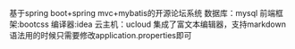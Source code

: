 基于spring boot+spring mvc+mybatis的开源论坛系统 数据库：mysql 前端框架:bootcss 编译器:idea 云主机：ucloud 集成了富文本编辑器，支持markdown语法用的时候只需要修改application.properties即可
